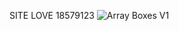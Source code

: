 SITE 
LOVE
18579123
![Array Boxes V1](https://github.com/user-attachments/assets/67ed5992-61bc-4800-b893-e3affc717f88)
